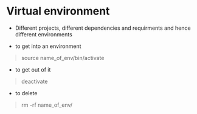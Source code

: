 # Virtual environment

- Different projects, different dependencies and requirments and hence different environments

- to get into an environment
> source name_of_env/bin/activate

-  to get out of it
> deactivate

- to delete
> rm -rf name_of_env/